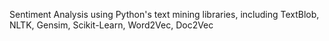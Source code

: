 Sentiment Analysis using Python's text mining libraries, including TextBlob, NLTK, Gensim, Scikit-Learn, Word2Vec, Doc2Vec
